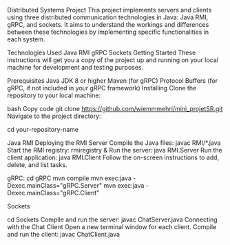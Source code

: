 Distributed Systems Project
This project implements servers and clients using three distributed communication technologies in Java: Java RMI, gRPC, and sockets. It aims to understand the workings and differences between these technologies by implementing specific functionalities in each system.

Technologies Used
Java RMI
gRPC
Sockets
Getting Started
These instructions will get you a copy of the project up and running on your local machine for development and testing purposes.

Prerequisites
Java JDK 8 or higher
Maven (for gRPC)
Protocol Buffers (for gRPC, if not included in your gRPC framework)
Installing
Clone the repository to your local machine:

bash
Copy code
git clone https://github.com/wiemmmehri/mini_projetSR.git
Navigate to the project directory:


cd your-repository-name


Java RMI
Deploying the RMI Server
Compile the Java files:
javac RMI/*.java
Start the RMI registry:
rmiregistry &
Run the server:
java RMI.Server
Run the client application:
java RMI.Client
Follow the on-screen instructions to add, delete, and list tasks.


gRPC:
cd gRPC
mvn compile
mvn exec:java -Dexec.mainClass="gRPC.Server"
mvn exec:java -Dexec.mainClass="gRPC.Client"



Sockets

cd Sockets
Compile and run the server:
javac ChatServer.java
Connecting with the Chat Client
Open a new terminal window for each client.
Compile and run the client:
javac ChatClient.java
